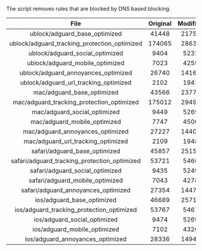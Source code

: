 The script removes rules that are blocked by DNS based blocking.


| File | Original | Modified |
|:----:|:-----:|:-----:|
| ublock/adguard_base_optimized | 41448 | 21757 |
| ublock/adguard_tracking_protection_optimized | 174065 | 28636 |
| ublock/adguard_social_optimized | 9404 | 5232 |
| ublock/adguard_mobile_optimized | 7023 | 4259 |
| ublock/adguard_annoyances_optimized | 26740 | 14164 |
| ublock/adguard_url_tracking_optimized | 2102 | 1941 |
| mac/adguard_base_optimized | 43566 | 23778 |
| mac/adguard_tracking_protection_optimized | 175012 | 29491 |
| mac/adguard_social_optimized | 9449 | 5269 |
| mac/adguard_mobile_optimized | 7747 | 4500 |
| mac/adguard_annoyances_optimized | 27227 | 14400 |
| mac/adguard_url_tracking_optimized | 2109 | 1948 |
| safari/adguard_base_optimized | 45857 | 25156 |
| safari/adguard_tracking_protection_optimized | 53721 | 5460 |
| safari/adguard_social_optimized | 9435 | 5249 |
| safari/adguard_mobile_optimized | 7043 | 4278 |
| safari/adguard_annoyances_optimized | 27354 | 14474 |
| ios/adguard_base_optimized | 46689 | 25712 |
| ios/adguard_tracking_protection_optimized | 53767 | 5467 |
| ios/adguard_social_optimized | 9474 | 5269 |
| ios/adguard_mobile_optimized | 7102 | 4320 |
| ios/adguard_annoyances_optimized | 28336 | 14949 |